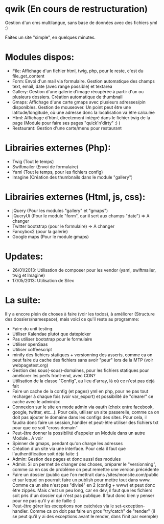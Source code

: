 ﻿qwik (En cours de restructuration)
===

Gestion d'un cms multilangue, sans base de données avec des fichiers yml :)

Faites un site "simple", en quelques minutes.



Modules dispos:
===

- File: Affichage d'un fichier html, twig, php, pour le reste, c'est du file_get_content
- Form: Envoi d'un mail via formulaire. Gestion automatique des champs text, email, date (avec range possible) et textarea
- Gallery: Gestion d'une galerie d'image récupérée à partir d'un ou plusieurs dossiers. Création automatique de thumbnail
- Gmaps: Affichage d'une carte gmaps avec plusieurs adresses/pin disponibles. Gestion de mouseover. Un point peut être une latitude/longitude, où une adresse donc la localisation va être calculée
- Html: Affichage d'html, directement intégré dans le fichier twig de la page (Module pour faire ses pages "quick'n'dirty" :) )
- Restaurant: Gestion d'une carte/menu pour restaurant

Librairies externes (Php):
===

- Twig (Tout le temps)
- Swiftmailer (Envoi de formulaire)
- Yaml (Tout le temps, pour les fichiers config)
- Imagine (Création des thumbnails dans le module "gallery")


Librairies externes (Html, js, css):
===

- jQuery (Pour les modules "gallery" et "gmaps")
- jQueryUi (Pour le module "form", car il sert aux champs "date") => A changer
- Twitter bootstrap (pour le formulaire) => A changer
- Fancybox2 (pour la galerie)
- Google maps (Pour le module gmaps)


Updates:
===
- 26/01/2013: Utilisation de composer pour les vendor (yaml, swiftmailer, twig et Imagine)
- 17/05/2013: Utilisation de Silex

La suite:
===


Il y a encore plein de choses à faire (voir les todos), à améliorer (Structure des dossiers/namespace), mais voici ce qu'il reste au programme:

- Faire du unit testing
- Utiliser Kalendae plutot que datepicker
- Pas utiliser bootstrap pour le formulaire
- Utiliser openSaas
- Utiliser coffeescript
- minify des fichiers statiques + versionning des asserts, comme ca on peut faire du cache des fichiers sans avoir "peur" lors de la MTP (voir webpagetest.org)
- Gestion des sous(-sous)-domaines, pour les fichiers statiques pour améliorer les perfs front-end, avec CDN?
- Utilisation de la classe "Config", au lieu d'array, là où ce n'est pas déjà fait
- Faire un cache de la config (et pages) yml en php, pour ne pas tout recharger à chaque fois (voir var_export) et possibilité de "clearer" ce cache avec le admin/cc
- Connexion sur le site en mode admin via oauth (choix entre facebook, google, twitter, etc...). Pour cela, utiliser un site passerelle, comme ca on doit pas ajouter le domaine dans les configs des sites. Pour cela, il faudra donc faire un session_handler et peut-être utiliser des fichiers txt pour que ce soit "cross domain"
- Peut-être donner la possibilité d'appeler un Module dans un autre Module.. A voir
- Spinner de gmaps, pendant qu'on charge les adresses
- Création d'un site via une interface. Pour cela il faut que l'authentification soit déjà faite :)
- Admin: Gestion des pages et donc aussi des modules
- Admin: Si on permet de changer des choses, préparer le "versionning", comme ca en cas de problème on peut remettre une version précédente
- Faire un dossier /public que l'on mettrait dans /sites/monsite.com/public et sur lequel on pourrait faire un publish pour mettre tout dans www. Comme ca un site n'est pas "divisé" en 2 (config + www) et peut donc être zippés. Mais c'est un peu long, car en dev, il faut que les fichiers soit pris d'un dossier qui n'est pas publique. Il faut donc bien y penser pour ne pas qu'il y ai de faille :)
- Peut-être gérer les exceptions non catchées via le set-exception-handler. Comme ca on doit pas faire un gros "try/catch" de "render" (il se peut qu'il y ai des exceptions avant le render, dans l'init par exemple)